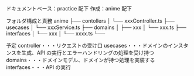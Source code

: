 ドキュメントベース：practice 配下
作成：anime 配下

フォルダ構成と責務
anime
├── contollers
│ └── xxxController.ts
├── usecases
│ └── xxxService.ts
├── domains
│ ├── xxx
│ └── xxx.ts
├── interfaces
│ └── xxx
│ └── xxxx.ts
└──

予定
controller・・・リクエストの受け口
usecases・・・ドメインのインスタンスを生成、API の実行とエラーハンドリングの処理を受け持つ
domains・・・ドメインモデル、ドメインが持つ処理を実装する
interfaces・・・API の実行
